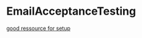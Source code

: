 # EmailAcceptanceTesting

[good ressource for setup](https://saucelabs.com/resources/articles/getting-started-with-webdriver-in-java-using-intellij-on-windows)
